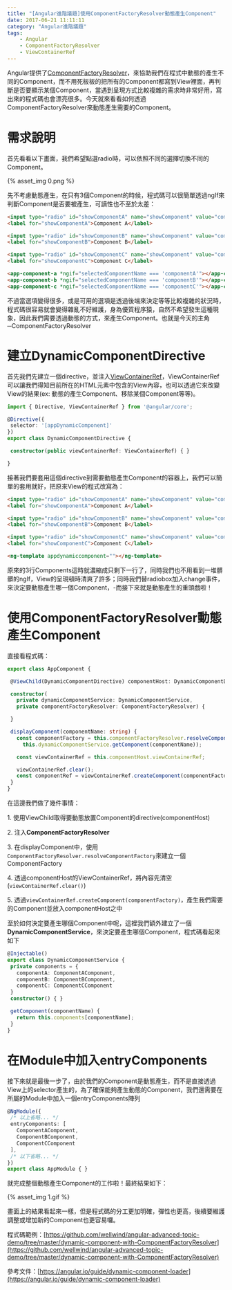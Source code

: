 ```yaml
---
title: "[Angular進階議題]使用ComponentFactoryResolver動態產生Component"
date: 2017-06-21 11:11:11
category: "Angular進階議題"
tags:
    - Angular
    - ComponentFactoryResolver
    - ViewContainerRef
---
```

Angular提供了[ComponentFactoryResolver](https://angular.io/api/core/ComponentFactoryResolver)，來協助我們在程式中動態的產生不同的Component，而不用死板板的把所有的Component都寫到View裡面，再判斷是否要顯示某個Component，當遇到呈現方式比較複雜的需求時非常好用，寫出來的程式碼也會漂亮很多。今天就來看看如何透過ComponentFactoryResolver來動態產生需要的Component。

<!-- more -->

# 需求說明

首先看看以下畫面，我們希望點選radio時，可以依照不同的選擇切換不同的Component。

{% asset_img 0.png %}

先不考慮動態產生，在只有3個Component的時候，程式碼可以很簡單透過ngIf來判斷Component是否要被產生，可讀性也不至於太差：

 ```html
<input type="radio" id="showComponentA" name="showComponent" value="componentA" [(ngmodel)]="selectedComponentName">
<label for="showComponentA">Component A</label>

<input type="radio" id="showComponentB" name="showComponent" value="componentB" [(ngmodel)]="selectedComponentName">
<label for="showComponentB">Component B</label>

<input type="radio" id="showComponentC" name="showComponent" value="componentC" [(ngmodel)]="selectedComponentName">
<label for="showComponentC">Component C</label>

<app-component-a *ngif="selectedComponentName === 'componentA'"></app-component-a>
<app-component-b *ngif="selectedComponentName === 'componentB'"></app-component-b>
<app-component-c *ngif="selectedComponentName === 'componentC'"></app-component-c>
``` 

不過當選項變得很多，或是可用的選項是透過後端來決定等等比較複雜的狀況時，程式碼很容易就會變得雜亂不好維護，身為優質程序猿，自然不希望發生這種現象，因此我們需要透過動態的方式，來產生Component。也就是今天的主角─ComponentFactoryResolver

# 建立DynamicComponentDirective

首先我們先建立一個directive，並注入[ViewContainerRef](https://angular.io/api/core/ViewContainerRef)，ViewContainerRef可以讓我們得知目前所在的HTML元素中包含的View內容，也可以透過它來改變View的結果(ex: 動態的產生Component、移除某個Component等等)。

 ```typescript
import { Directive, ViewContainerRef } from '@angular/core';

@Directive({
  selector: '[appDynamicComponent]'
})
export class DynamicComponentDirective {

  constructor(public viewContainerRef: ViewContainerRef) { }

}
``` 

接著我們要套用這個directive到需要動態產生Component的容器上，我們可以簡單的套用<ng-template>就好，把原來View的程式改寫為：

 ```html
<input type="radio" id="showComponentA" name="showComponent" value="componentA" (change)="displayComponent('componentA')">
<label for="showComponentA">Component A</label>

<input type="radio" id="showComponentB" name="showComponent" value="componentB" (change)="displayComponent('componentB')">
<label for="showComponentB">Component B</label>

<input type="radio" id="showComponentC" name="showComponent" value="componentC" (change)="displayComponent('componentC')">
<label for="showComponentC">Component C</label>

<ng-template appdynamiccomponent=""></ng-template>
``` 

原來的3行Components這時就濃縮成只剩下一行了，同時我們也不用看到一堆髒髒的ngIf，View的呈現頓時清爽了許多；同時我們替radiobox加入change事件，來決定要動態產生哪一個Component，-而接下來就是動態產生的重頭戲啦！

# 使用ComponentFactoryResolver動態產生Component

直接看程式碼：

 ```typescript
export class AppComponent {

  @ViewChild(DynamicComponentDirective) componentHost: DynamicComponentDirective;

  constructor(
    private dynamicComponentService: DynamicComponentService,
    private componentFactoryResolver: ComponentFactoryResolver) {

  }

  displayComponent(componentName: string) {
    const componentFactory = this.componentFactoryResolver.resolveComponentFactory(
      this.dynamicComponentService.getComponent(componentName));

    const viewContainerRef = this.componentHost.viewContainerRef;

    viewContainerRef.clear();
    const componentRef = viewContainerRef.createComponent(componentFactory);
  }
}

``` 

在這邊我們做了幾件事情：

1\. 使用ViewChild取得要動態放置Component的directive(componentHost)

2\. 注入**ComponentFactoryResolver**

3\. 在displayComponent中，使用`ComponentFactoryResolver.resolveComponentFactory`來建立一個ComponentFactory

4\. 透過componentHost的ViewContainerRef，將內容先清空(`viewContainerRef.clear()`)

5\. 透過`viewContainerRef.createComponent(componentFactory)`，產生我們需要的Component並放入componentHost之中

至於如何決定要產生哪個Component中呢，這裡我們額外建立了一個**DynamicComponentService**，來決定要產生哪個Component，程式碼看起來如下

 ```typescript
@Injectable()
export class DynamicComponentService {
  private components = {
    componentA: ComponentAComponent,
    componentB: ComponentBComponent,
    componentC: ComponentCComponent
  }
  constructor() { }

  getComponent(componentName) {
    return this.components[componentName];
  }
}

``` 

# 在Module中加入entryComponents

接下來就是最後一步了，由於我們的Component是動態產生，而不是直接透過View上的selector產生的，為了確保能夠產生動態的Component，我們還需要在所屬的Module中加入一個entryComponents陣列

 ```typescript
@NgModule({
  /* 以上省略... */
  entryComponents: [
    ComponentAComponent,
    ComponentBComponent,
    ComponentCComponent
  ],
  /* 以下省略... */
})
export class AppModule { }
``` 

就完成整個動態產生Component的工作啦！最終結果如下：

{% asset_img 1.gif %}

畫面上的結果看起來一樣，但是程式碼的分工更加明確，彈性也更高，後續要維護調整或增加新的Component也更容易囉。

程式碼範例：[https://github.com/wellwind/angular-advanced-topic-demo/tree/master/dynamic-component-with-ComponentFactoryResolver](https://github.com/wellwind/angular-advanced-topic-demo/tree/master/dynamic-component-with-ComponentFactoryResolver)

參考文件：[https://angular.io/guide/dynamic-component-loader](https://angular.io/guide/dynamic-component-loader)